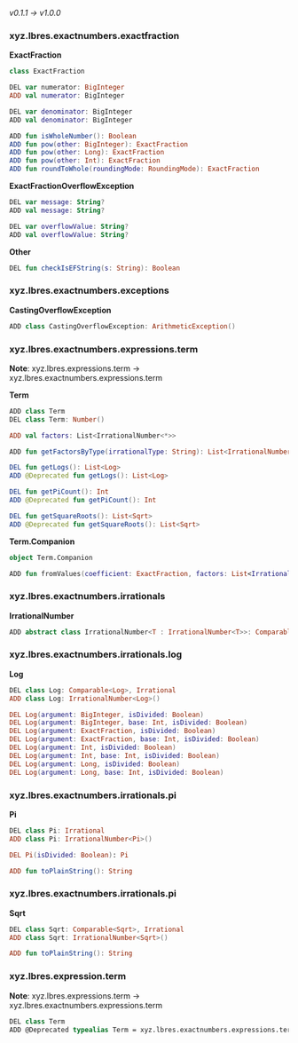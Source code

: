 *v0.1.1 → v1.0.0*

### xyz.lbres.exactnumbers.exactfraction

**ExactFraction**
```kotlin
class ExactFraction

DEL var numerator: BigInteger
ADD val numerator: BigInteger

DEL var denominator: BigInteger
ADD val denominator: BigInteger

ADD fun isWholeNumber(): Boolean
ADD fun pow(other: BigInteger): ExactFraction
ADD fun pow(other: Long): ExactFraction
ADD fun pow(other: Int): ExactFraction
ADD fun roundToWhole(roundingMode: RoundingMode): ExactFraction
```

**ExactFractionOverflowException**
```kotlin
DEL var message: String?
ADD val message: String?

DEL var overflowValue: String?
ADD val overflowValue: String?
```

**Other**
```kotlin
DEL fun checkIsEFString(s: String): Boolean
```

### xyz.lbres.exactnumbers.exceptions

**CastingOverflowException**
```kotlin
ADD class CastingOverflowException: ArithmeticException()
```

### xyz.lbres.exactnumbers.expressions.term

**Note**: xyz.lbres.expressions.term → xyz.lbres.exactnumbers.expressions.term

**Term**
```kotlin
ADD class Term
DEL class Term: Number()

ADD val factors: List<IrrationalNumber<*>>

ADD fun getFactorsByType(irrationalType: String): List<IrrationalNumber<*>>

DEL fun getLogs(): List<Log>
ADD @Deprecated fun getLogs(): List<Log>

DEL fun getPiCount(): Int
ADD @Deprecated fun getPiCount(): Int

DEL fun getSquareRoots(): List<Sqrt>
ADD @Deprecated fun getSquareRoots(): List<Sqrt>
```

**Term.Companion**
```kotlin
object Term.Companion

ADD fun fromValues(coefficient: ExactFraction, factors: List<IrrationalNumber<*>>): Term
```

### xyz.lbres.exactnumbers.irrationals

**IrrationalNumber**
```kotlin
ADD abstract class IrrationalNumber<T : IrrationalNumber<T>>: Comparable<T>, Number()
```

### xyz.lbres.exactnumbers.irrationals.log

**Log**
```kotlin
DEL class Log: Comparable<Log>, Irrational
ADD class Log: IrrationalNumber<Log>()

DEL Log(argument: BigInteger, isDivided: Boolean)
DEL Log(argument: BigInteger, base: Int, isDivided: Boolean)
DEL Log(argument: ExactFraction, isDivided: Boolean)
DEL Log(argument: ExactFraction, base: Int, isDivided: Boolean)
DEL Log(argument: Int, isDivided: Boolean)
DEL Log(argument: Int, base: Int, isDivided: Boolean)
DEL Log(argument: Long, isDivided: Boolean)
DEL Log(argument: Long, base: Int, isDivided: Boolean)
```

### xyz.lbres.exactnumbers.irrationals.pi

**Pi**
```kotlin
DEL class Pi: Irrational
ADD class Pi: IrrationalNumber<Pi>()

DEL Pi(isDivided: Boolean): Pi

ADD fun toPlainString(): String
```

### xyz.lbres.exactnumbers.irrationals.pi

**Sqrt**
```kotlin
DEL class Sqrt: Comparable<Sqrt>, Irrational
ADD class Sqrt: IrrationalNumber<Sqrt>()

ADD fun toPlainString(): String
```

### xyz.lbres.expression.term

**Note**: xyz.lbres.expressions.term → xyz.lbres.exactnumbers.expressions.term

```kotlin
DEL class Term
ADD @Deprecated typealias Term = xyz.lbres.exactnumbers.expressions.term.Term
```

